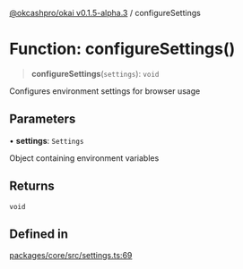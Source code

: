 [@okcashpro/okai v0.1.5-alpha.3](../index.md) / configureSettings

# Function: configureSettings()

> **configureSettings**(`settings`): `void`

Configures environment settings for browser usage

## Parameters

• **settings**: `Settings`

Object containing environment variables

## Returns

`void`

## Defined in

[packages/core/src/settings.ts:69](https://github.com/monilpat/eliza/blob/main/packages/core/src/settings.ts#L69)
